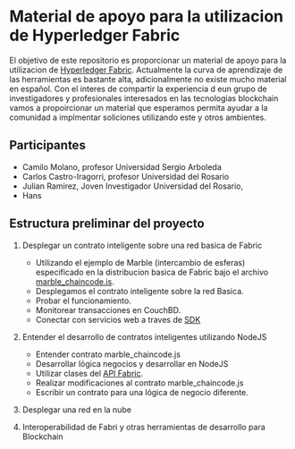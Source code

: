 # Material de apoyo para la utilizacion de Hyperledger Fabric

El objetivo de este repositorio es proporcionar un material de apoyo para la utilizacion de 
[Hyperledger Fabric](https://hyperledger-fabric.readthedocs.io/en/release-2.0/). Actualmente la curva de aprendizaje 
de las herramientas es bastante alta, adicionalmente no existe mucho material en español. 
Con el interes de compartir la experiencia d eun grupo de investigadores y profesionales interesados en las
tecnologias blockchain vamos a propoircionar un material que esperamos permita ayudar a la comunidad a implmentar soliciones
utilizando este y otros ambientes.

## Participantes

* Camilo Molano, profesor Universidad Sergio Arboleda
* Carlos Castro-Iragorri, profesor Universidad del Rosario
* Julian Ramirez, Joven Investigador Universidad del Rosario,
* Hans

## Estructura preliminar del proyecto

1. Desplegar un contrato inteligente sobre una red basica de Fabric
    * Utilizando el ejemplo de Marble (intercambio de esferas) especificado en la distribucion 
    basica de Fabric bajo el archivo [marble_chaincode.js](https://youtu.be/cpxzewMSQRo).
    * Desplegamos el contrato inteligente sobre la red Basica.
    * Probar el funcionamiento.
    * Monitorear transacciones en CouchBD.
    * Conectar con servicios web a traves de [SDK](https://hyperledger.github.io/fabric-sdk-node/) 

2. Entender el desarrollo de contratos inteligentes utilizando NodeJS
    * Entender contrato marble_chaincode.js
    * Desarrollar lógica negocios y desarrollar en NodeJS 
    * Utilizar clases del [API Fabric](https://hyperledger.github.io/fabric-sdk-node/master/module-fabric-network.html). 
    * Realizar modificaciones al contrato marble_chaincode.js
    * Escribir un contrato para una lógica de negocio diferente.

3. Desplegar una red en la nube

4. Interoperabilidad de Fabri y otras herramientas de desarrollo para Blockchain
